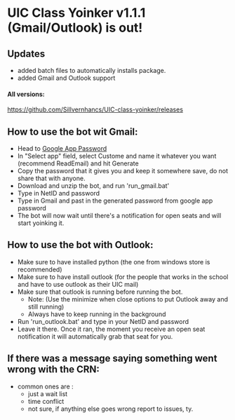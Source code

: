 # **UIC Class Yoinker v1.1.1 (Gmail/Outlook) is out!**
## **Updates**
-  added batch files to automatically installs package.
-  added Gmail and Outlook support
#### All versions:
https://github.com/Sillvernhancs/UIC-class-yoinker/releases
## **How to use the bot wit Gmail:**

-  Head to [Google App Password](https://myaccount.google.com/apppasswords)
-   In "Select app" field, select Custome and name it whatever you want (recommend ReadEmail) and hit Generate
-   Copy the password that it gives you and keep it somewhere save, do not share that with anyone.
-   Download and unzip the bot, and run 'run_gmail.bat'
-   Type in NetID and password
-   Type in Gmail and past in the generated password from google app password
-   The bot will now wait until there's a notification for open seats and will start yoinking it.

## **How to use the bot with Outlook:**
-  Make sure to have installed python (the one from windows store is recommended)
-  Make sure to have install outlook (for the people that works in the school and have to use outlook as their UIC mail)
-  Make sure that outlook is running before running the bot. 
    -  Note: (Use the minimize when close options to put Outlook away and still running)
    -  Always have to keep running in the background
-  Run 'run_outlook.bat' and type in your NetID and password
-  Leave it there. Once it ran, the moment you receive an open seat notification it will automatically grab that seat for you.
## **If there was a message saying something went wrong with the CRN:**
-  common ones are : 
   -  just a wait list
   -  time conflict
   -  not sure, if anything else goes wrong report to issues, ty.  


